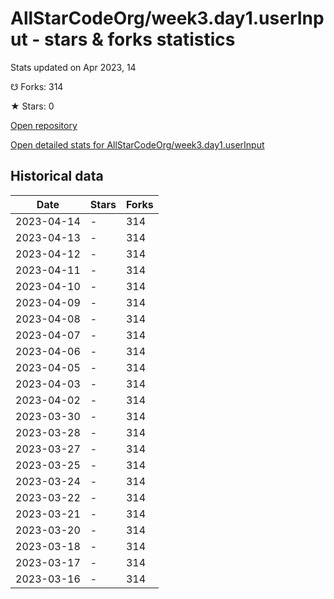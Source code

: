 # AllStarCodeOrg/week3.day1.userInput - stars & forks statistics

Stats updated on Apr 2023, 14

☋ Forks: 314

★ Stars: 0

[Open repository](https://github.com/AllStarCodeOrg/week3.day1.userInput)

[Open detailed stats for AllStarCodeOrg/week3.day1.userInput](https://reviewgithub.com/rep/AllStarCodeOrg/week3.day1.userInput)

## Historical data
| Date | Stars | Forks |
|------|-------|-------|
| 2023-04-14 | - | 314 | 
| 2023-04-13 | - | 314 | 
| 2023-04-12 | - | 314 | 
| 2023-04-11 | - | 314 | 
| 2023-04-10 | - | 314 | 
| 2023-04-09 | - | 314 | 
| 2023-04-08 | - | 314 | 
| 2023-04-07 | - | 314 | 
| 2023-04-06 | - | 314 | 
| 2023-04-05 | - | 314 | 
| 2023-04-03 | - | 314 | 
| 2023-04-02 | - | 314 | 
| 2023-03-30 | - | 314 | 
| 2023-03-28 | - | 314 | 
| 2023-03-27 | - | 314 | 
| 2023-03-25 | - | 314 | 
| 2023-03-24 | - | 314 | 
| 2023-03-22 | - | 314 | 
| 2023-03-21 | - | 314 | 
| 2023-03-20 | - | 314 | 
| 2023-03-18 | - | 314 | 
| 2023-03-17 | - | 314 | 
| 2023-03-16 | - | 314 | 

